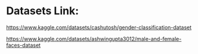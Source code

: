 # Datasets Link:
https://www.kaggle.com/datasets/cashutosh/gender-classification-dataset

https://www.kaggle.com/datasets/ashwingupta3012/male-and-female-faces-dataset

